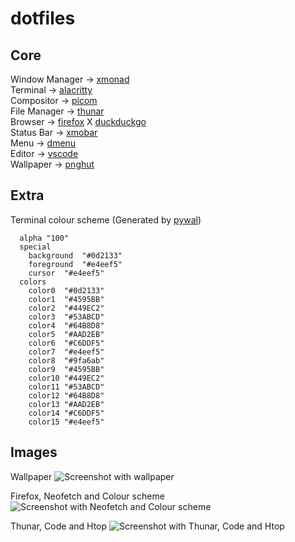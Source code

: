 # dotfiles

## Core

Window Manager  → [xmonad](https://xmonad.org/)\
Terminal        → [alacritty](https://github.com/alacritty/alacritty)\
Compositor      → [picom](https://github.com/jonaburg/picom)\
File Manager    → [thunar](https://wiki.archlinux.org/title/thunar)\
Browser         → [firefox](https://www.mozilla.org/en-GB/firefox/new/) X [duckduckgo](https://duckduckgo.com/)\
Status Bar      → [xmobar](https://github.com/jaor/xmobar)\
Menu            → [dmenu](https://tools.suckless.org/dmenu/)\
Editor          → [vscode](https://code.visualstudio.com/)\
Wallpaper       → [pnghut](https://pnghut.com/png/g8HeRPsQms/mount-scenery-mountain-range-21-9-aspect-ratio-desktop-wallpaper-transparent-png)

## Extra

Terminal colour scheme (Generated by [pywal](https://github.com/dylanaraps/pywal#:~:text=Pywal%20is%20a%20tool%20that,of%20colors%20from%20each%20image.))
```
  alpha	"100"
  special	
    background	"#0d2133"
    foreground	"#e4eef5"
    cursor	"#e4eef5"
  colors	
    color0	"#0d2133"
    color1	"#4595BB"
    color2	"#449EC2"
    color3	"#53ABCD"
    color4	"#64B8D8"
    color5	"#AAD2EB"
    color6	"#C6DDF5"
    color7	"#e4eef5"
    color8	"#9fa6ab"
    color9	"#4595BB"
    color10	"#449EC2"
    color11	"#53ABCD"
    color12	"#64B8D8"
    color13	"#AAD2EB"
    color14	"#C6DDF5"
    color15	"#e4eef5"
```

## Images   

Wallpaper
![Screenshot with wallpaper](https://github.com/cally2k/dotfiles/blob/main/img/wallpaper.jpg)

Firefox, Neofetch and Colour scheme
![Screenshot with Neofetch and Colour scheme](https://github.com/cally2k/dotfiles/blob/main/img/screenshot%232.png)

Thunar, Code and Htop
![Screenshot with Thunar, Code and Htop](https://github.com/cally2k/dotfiles/blob/main/img/screenshot%231.png)